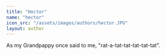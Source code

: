 ```yaml
---
title: "Hector"
name: "hector"
icon_src: "/assets/images/authors/hector.JPG"
layout: author
---
```


As my Grandpappy once said to me, "rat-a-tat-tat-tat-tat-tat".
